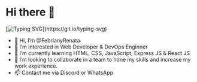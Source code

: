 # Hi there 👋 

[![Typing SVG](https://readme-typing-svg.herokuapp.com?font=Fira+Code&size=25&duration=3000&pause=1000&color=00FF00&center=true&vCenter=true&width=600&lines=Hi+%F0%9F%91%8B%2C+I'm+Febriany+Renata;Web+Developer+%26+DevOps+Engineer;Always+Learning+New+Things;Welcome+to+My+GitHub+Profile!)](https://git.io/typing-svg)

- 👋 Hi, I’m @FebrianyRenata
- 👀 I’m interested in Web Developer & DevOps Enginner
- 🌱 I’m currently learning HTML, CSS, JavaScript, Express JS & React JS
- 💞️ I’m looking to collaborate in a team to hone my skills and increase my work experience.
- 📫 Contact me via Discord or WhatsApp

<!---
FebrianyRenata02/FebrianyRenata02 is a ✨ special ✨ repository because its `README.md` (this file) appears on your GitHub profile.
You can click the Preview link to take a look at your changes.
--->

